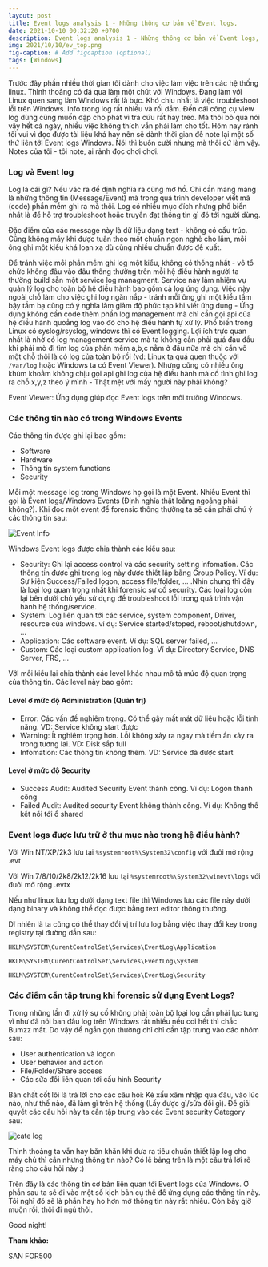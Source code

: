 ```yaml
---
layout: post
title: Event logs analysis 1 - Những thông cơ bản về Event logs,
date: 2021-10-10 00:32:20 +0700
description: Event logs analysis 1 - Những thông cơ bản về Event logs,
img: 2021/10/10/ev_top.png
fig-caption: # Add figcaption (optional)
tags: [Windows]
---
```


Trước đây phần nhiều thời gian tôi dành cho việc làm việc trên các hệ thống linux. Thỉnh thoảng có đá qua làm một chút với Windows. Đang làm với Linux quen sang làm Windows rất là bực. Khó chịu nhất là việc troubleshoot lỗi trên Windows. Info trong log rất nhiều và rối dắm. Đến cái công cụ view log dùng cũng muốn đập cho phát vì tra cứu rất hay treo. Mà thôi bỏ qua nói vậy hết cả ngày, nhiều việc không thích vẫn phải làm cho tốt. Hôm nay rảnh tôi vui vì đọc được tài liệu khá hay nên sẽ dành thời gian để note lại một số thứ liên tới Event logs Windows. Nói thì buồn cười nhưng mà thôi cứ làm vậy. Notes của tôi - tôi note, ai rảnh đọc chơi chơi.

### Log và Event log

Log là cái gì? Nếu vác ra để định nghĩa ra cũng mơ hồ. Chỉ cần mang máng là những thông tin (Message/Event) mà trong quá trình developer viết mã (code) phần mềm ghi ra mà thôi. Log có nhiều mục đích nhưng phổ biến nhất là để hỗ trợ troubleshoot hoặc truyền đạt thông tin gì đó tới người dùng. 

Đặc điểm của các message này là dữ liệu dạng text - không có cấu trúc. Cũng không mấy khi được tuân theo một chuẩn ngon nghẻ cho lắm, mỗi ông ghi một kiểu khá loạn xạ dù cũng nhiều chuẩn được đề xuất. 

Để tránh việc mỗi phần mềm ghi log một kiểu, không có thống nhất - vô tổ chức không đâu vào đâu thông thường trên mỗi hệ điều hành người ta thường build sẵn một service log managment. Service này làm nhiệm vụ quản lý log cho toàn bộ hệ điều hành bao gồm cả log ứng dụng. Việc này ngoài chỗ làm cho việc ghi log ngăn nắp - tránh mỗi ông ghi một kiểu tầm bậy tầm bạ cũng có ý nghĩa làm giảm độ phức tạp khi viết ứng dụng - Ứng dụng không cần code thêm phần log management mà chỉ cần gọi api của hệ điều hành quoẳng log vào đó cho hệ điều hành tự xử lý. Phổ biến trong Linux có syslog/rsyslog, windows thì có Event logging. Lợi ích trực quan nhất là nhờ có log management service mà ta không cần phải quá đau đầu khi phải mò đi tìm log của phần mềm a,b,c nằm ở đâu nữa mà chỉ cần vô một chỗ thôi là có log của toàn bộ rồi (vd: Linux ta quá quen thuộc với ```/var/log``` hoặc Windows ta có Event Viewer). Nhưng cũng có nhiều ông khùm khoằm không chịu gọi api ghi log của hệ điều hành mà cố tình ghi log ra chỗ x,y,z theo ý mình - Thật mệt với mấy người này phải không?

Event Viewer: Ứng dụng giúp đọc Event logs trên môi trường Windows. 


### Các thông tin nào có trong Windows Events

Các thông tin được ghi lại bao gồm:

* Software
* Hardware
* Thông tin system functions
* Security

Mỗi một message log trong Windows họ gọi là một Event. Nhiều Event thì gọi là Event logs/Windows Events (Định nghĩa thật loằng ngoằng phải không?). Khi đọc một event để forensic thông thường ta sẽ cần phải chú ý các thông tin sau:

![Event Info]( {{site.url}}/assets/img/2021/10/10/event_info.png)

Windows Event logs được chia thành các kiểu sau:

* Security: Ghi lại access control và các security setting infomation. Các thông tin được ghi trong log này được thiết lập bằng Group Policy. Ví dụ: Sự kiện Success/Failed logon, access file/folder, ... .Nhìn chung thì đây là loại log quan trọng nhất khi forensic sự cố security. Các loại log còn lại bên dưới chủ yếu sử dụng để troubleshoot lỗi trong quá trình vận hành hệ thống/service.
* System: Log liên quan tới các service, system component, Driver, resource của windows. ví dụ: Service started/stoped, reboot/shutdown, ... 
* Application: Các software event. Ví dụ: SQL server failed, ...
* Custom: Các loại custom application log. Ví dụ: Directory Service, DNS Server, FRS, ... 

Với mỗi kiểu lại chia thành các level khác nhau mô tả mức độ quan trọng của thông tin. Các level này bao gồm:

#### Level ở mức độ Administration (Quản trị)

* Error: Các vấn đề nghiêm trọng. Có thể gây mất mát dữ liệu hoặc lỗi tính năng. VD: Service không start được
* Warning: Ít nghiêm trọng hơn. Lỗi không xảy ra ngay mà tiềm ẩn xảy ra trong tương lai. VD: Disk sắp full
* Infomation: Các thông tin không thêm. VD: Service đã được start

#### Level ở mức độ Security

* Success Audit: Audited Security Event thành công. Ví dụ: Logon thành công
* Failed Audit: Audited security Event không thành công. Ví dụ: Không thể kết nối tới ổ shared

### Event logs được lưu trữ ở thư mục nào trong hệ điều hành?

Với Win NT/XP/2k3 lưu tại ```%systemroot%\System32\config``` với đuôi mở rộng .evt

Với Win 7/8/10/2k8/2k12/2k16 lưu tại ```%systemroot%\System32\winevt\logs``` với đuôi mở rộng .evtx

Nếu như linux lưu log dưới dạng text file thì Windows lưu các file này dưới dạng binary và không thể đọc được bằng text editor thông thường. 

Dĩ nhiên là ta cũng có thể thay đổi vị trí lưu log bằng việc thay đổi key trong registry tại đường dẫn sau:

```
HKLM\SYSTEM\CurentControlSet\Services\EventLog\Application

HKLM\SYSTEM\CurentControlSet\Services\EventLog\System

HKLM\SYSTEM\CurentControlSet\Services\EventLog\Security
```

### Các điểm cần tập trung khi forensic sử dụng Event Logs?

Trong những lần đi xử lý sự cố không phải toàn bộ loại log cần phải lục tung vì như đã nói ban đầu log trên Windows rất nhiều nếu coi hết thì chắc Bumzz mất. Do vậy để ngắn gọn thường chỉ chỉ cần tập trung vào các nhóm sau:

* User authentication và logon 
* User behavior and action
* File/Folder/Share access 
* Các sửa đổi liên quan tới cấu hình Security 

Bản chất cốt lõi là trả lời cho các câu hỏi: Kẻ xấu xâm nhập qua đâu, vào lúc nào, như thế nào, đã làm gì trên hệ thống (Lấy được gì/sửa đổi gì). Để giải quyết các câu hỏi này ta cần tập trung vào các Event security Category sau:

![cate log]( {{site.url}}/assets/img/2021/10/10/log_cate.png)

Thỉnh thoảng ta vẫn hay băn khăn khi đưa ra tiêu chuẩn thiết lập log cho máy chủ thì cần nhưng thông tin nào? Có lẽ bảng trên là một câu trả lời rõ ràng cho câu hỏi này :)


Trên đây là các thông tin cơ bản liên quan tới Event logs của Windows. Ở phần sau ta sẽ đi vào một số kịch bản cụ thể để ứng dụng các thông tin này. Tôi nghĩ đó sẽ là phần hay ho hơn mớ thông tin này rất nhiều. Còn bây giờ muộn rồi, thôi đi ngủ thôi.

Good night!

**Tham khảo:** 

SAN FOR500





